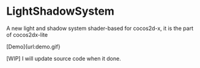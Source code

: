 # LightShadowSystem

A new light and shadow system shader-based for cocos2d-x, it is the part of cocos2dx-lite

[Demo]{url:demo.gif}

[WIP]
I will update source code when it done.
